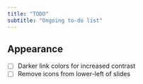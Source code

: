 ```yaml
---
title: "TODO"
subtitle: "Ongoing to-do list"
---
```


## Appearance

- [ ] Darker link colors for increased contrast
- [ ] Remove icons from lower-left of slides
